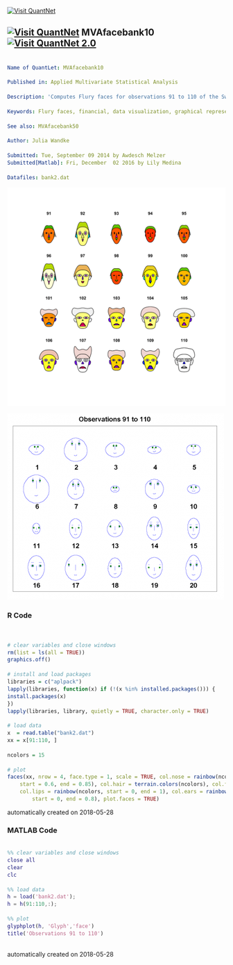[<img src="https://github.com/QuantLet/Styleguide-and-FAQ/blob/master/pictures/banner.png" width="888" alt="Visit QuantNet">](http://quantlet.de/)

## [<img src="https://github.com/QuantLet/Styleguide-and-FAQ/blob/master/pictures/qloqo.png" alt="Visit QuantNet">](http://quantlet.de/) **MVAfacebank10** [<img src="https://github.com/QuantLet/Styleguide-and-FAQ/blob/master/pictures/QN2.png" width="60" alt="Visit QuantNet 2.0">](http://quantlet.de/)

```yaml

Name of QuantLet: MVAfacebank10

Published in: Applied Multivariate Statistical Analysis

Description: 'Computes Flury faces for observations 91 to 110 of the Swiss bank notes data.'

Keywords: Flury faces, financial, data visualization, graphical representation, plot

See also: MVAfacebank50

Author: Julia Wandke

Submitted: Tue, September 09 2014 by Awdesch Melzer
Submitted[Matlab]: Fri, December  02 2016 by Lily Medina

Datafiles: bank2.dat

```

![Picture1](MVAfacebank10-1.png)

![Picture2](MVAfacebank10_matlab.png)

### R Code
```r


# clear variables and close windows
rm(list = ls(all = TRUE))
graphics.off()

# install and load packages
libraries = c("aplpack")
lapply(libraries, function(x) if (!(x %in% installed.packages())) {
install.packages(x)
})
lapply(libraries, library, quietly = TRUE, character.only = TRUE)

# load data
x  = read.table("bank2.dat")
xx = x[91:110, ]

ncolors = 15

# plot
faces(xx, nrow = 4, face.type = 1, scale = TRUE, col.nose = rainbow(ncolors), col.eyes = rainbow(ncolors, 
    start = 0.6, end = 0.85), col.hair = terrain.colors(ncolors), col.face = heat.colors(ncolors), 
    col.lips = rainbow(ncolors, start = 0, end = 1), col.ears = rainbow(ncolors, 
        start = 0, end = 0.8), plot.faces = TRUE)
```

automatically created on 2018-05-28

### MATLAB Code
```matlab

%% clear variables and close windows
close all 
clear
clc

%% load data
h = load('bank2.dat');
h = h(91:110,:);

%% plot
glyphplot(h, 'Glyph','face')
title('Observations 91 to 110')
    
```

automatically created on 2018-05-28